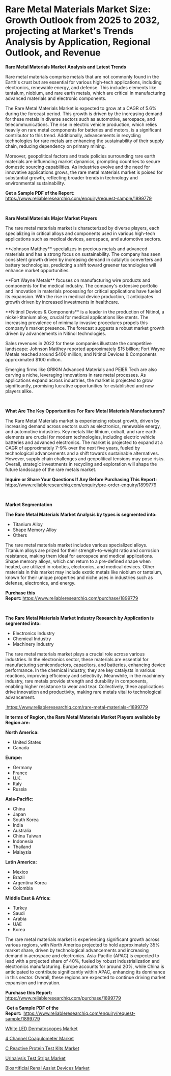 <p><h1>Rare Metal Materials Market Size: Growth Outlook from 2025 to 2032, projecting at Market's Trends Analysis by Application, Regional Outlook, and Revenue</h1></p><p><strong>Rare Metal Materials Market Analysis and Latest Trends</strong></p>
<p><p>Rare metal materials comprise metals that are not commonly found in the Earth's crust but are essential for various high-tech applications, including electronics, renewable energy, and defense. This includes elements like tantalum, niobium, and rare earth metals, which are critical in manufacturing advanced materials and electronic components. </p><p>The Rare Metal Materials Market is expected to grow at a CAGR of 5.6% during the forecast period. This growth is driven by the increasing demand for these metals in diverse sectors such as automotive, aerospace, and telecommunications. The rise in electric vehicle production, which relies heavily on rare metal components for batteries and motors, is a significant contributor to this trend. Additionally, advancements in recycling technologies for rare metals are enhancing the sustainability of their supply chain, reducing dependency on primary mining.</p><p>Moreover, geopolitical factors and trade policies surrounding rare earth materials are influencing market dynamics, prompting countries to secure domestic sourcing capabilities. As industries evolve and the need for innovative applications grows, the rare metal materials market is poised for substantial growth, reflecting broader trends in technology and environmental sustainability.</p></p>
<p><strong>Get a Sample PDF of the Report:&nbsp;</strong> <a href="https://www.reliableresearchiq.com/enquiry/request-sample/1899779?utm_campaign=2243&utm_medium=2&utm_source=Github&utm_content=ia&utm_term=04022025&utm_id=rare-metal-materials">https://www.reliableresearchiq.com/enquiry/request-sample/1899779</a></p>
<p>&nbsp;</p>
<p><strong>Rare Metal Materials Major Market Players</strong></p>
<p><p>The rare metal materials market is characterized by diverse players, each specializing in critical alloys and components used in various high-tech applications such as medical devices, aerospace, and automotive sectors. </p><p>**Johnson Matthey** specializes in precious metals and advanced materials and has a strong focus on sustainability. The company has seen consistent growth driven by increasing demand in catalytic converters and battery technologies, predicting a shift toward greener technologies will enhance market opportunities.</p><p>**Fort Wayne Metals** focuses on manufacturing wire products and components for the medical industry. The company's extensive portfolio and innovation in materials processing for critical applications have fueled its expansion. With the rise in medical device production, it anticipates growth driven by increased investments in healthcare.</p><p>**Nitinol Devices & Components** is a leader in the production of Nitinol, a nickel-titanium alloy, crucial for medical applications like stents. The increasing prevalence of minimally invasive procedures propels this company’s market presence. The forecast suggests a robust market growth driven by advancements in Nitinol technologies.</p><p>Sales revenues in 2022 for these companies illustrate the competitive landscape: Johnson Matthey reported approximately $15 billion; Fort Wayne Metals reached around $400 million; and Nitinol Devices & Components approximated $100 million. </p><p>Emerging firms like GRIKIN Advanced Materials and PEIER Tech are also carving a niche, leveraging innovations in rare metal processes. As applications expand across industries, the market is projected to grow significantly, promising lucrative opportunities for established and new players alike.</p></p>
<p>&nbsp;</p>
<p><strong>What Are The Key Opportunities For Rare Metal Materials Manufacturers?</strong></p>
<p><p>The Rare Metal Materials market is experiencing robust growth, driven by increasing demand across sectors such as electronics, renewable energy, and automotive industries. Key metals like lithium, cobalt, and rare earth elements are crucial for modern technologies, including electric vehicle batteries and advanced electronics. The market is projected to expand at a CAGR of approximately 7-9% over the next five years, fueled by technological advancements and a shift towards sustainable alternatives. However, supply chain challenges and geopolitical tensions may pose risks. Overall, strategic investments in recycling and exploration will shape the future landscape of the rare metals market.</p></p>
<p><strong>Inquire or Share Your Questions If Any Before Purchasing This Report:</strong> <a href="https://www.reliableresearchiq.com/enquiry/pre-order-enquiry/1899779?utm_campaign=2243&utm_medium=2&utm_source=Github&utm_content=ia&utm_term=04022025&utm_id=rare-metal-materials">https://www.reliableresearchiq.com/enquiry/pre-order-enquiry/1899779</a></p>
<p>&nbsp;</p>
<p><strong>Market Segmentation</strong></p>
<p><strong>The Rare Metal Materials Market Analysis by types is segmented into:</strong></p>
<p><ul><li>Titanium Alloy</li><li>Shape Memory Alloy</li><li>Others</li></ul></p>
<p><p>The rare metal materials market includes various specialized alloys. Titanium alloys are prized for their strength-to-weight ratio and corrosion resistance, making them ideal for aerospace and medical applications. Shape memory alloys, which can return to a pre-defined shape when heated, are utilized in robotics, electronics, and medical devices. Other materials in this market may include exotic metals like niobium or tantalum, known for their unique properties and niche uses in industries such as defense, electronics, and energy.</p></p>
<p><strong>Purchase this Report:&nbsp;</strong><a href="https://www.reliableresearchiq.com/purchase/1899779?utm_campaign=2243&utm_medium=2&utm_source=Github&utm_content=ia&utm_term=04022025&utm_id=rare-metal-materials">https://www.reliableresearchiq.com/purchase/1899779</a></p>
<p>&nbsp;</p>
<p><strong>The Rare Metal Materials Market Industry Research by Application is segmented into:</strong></p>
<p><ul><li>Electronics Industry</li><li>Chemical Industry</li><li>Machinery Industry</li></ul></p>
<p><p>The rare metal materials market plays a crucial role across various industries. In the electronics sector, these materials are essential for manufacturing semiconductors, capacitors, and batteries, enhancing device performance. In the chemical industry, they are key catalysts in various reactions, improving efficiency and selectivity. Meanwhile, in the machinery industry, rare metals provide strength and durability in components, enabling higher resistance to wear and tear. Collectively, these applications drive innovation and productivity, making rare metals vital to technological advancement.</p></p>
<p><a href="https://www.reliableresearchiq.com/rare-metal-materials-r1899779?utm_campaign=2243&utm_medium=2&utm_source=Github&utm_content=ia&utm_term=04022025&utm_id=rare-metal-materials">&nbsp;https://www.reliableresearchiq.com/rare-metal-materials-r1899779</a></p>
<p><strong>In terms of Region, the Rare Metal Materials Market Players available by Region are:</strong></p>
<p>
    <p> <strong> North America: </strong>
        <ul>
            <li>United States</li>
            <li>Canada</li>
        </ul>
        </p> 
    <p> <strong> Europe: </strong>
        <ul>
            <li>Germany</li>
            <li>France</li>
            <li>U.K.</li>
            <li>Italy</li>
            <li>Russia</li>
        </ul>
        </p> 
    <p> <strong> Asia-Pacific: </strong>
        <ul>
            <li>China</li>
            <li>Japan</li>
            <li>South Korea</li>
            <li>India</li>
            <li>Australia</li>
            <li>China Taiwan</li>
            <li>Indonesia</li>
            <li>Thailand</li>
            <li>Malaysia</li>
        </ul>
        </p> 
    <p> <strong> Latin America: </strong>
        <ul>
            <li>Mexico</li>
            <li>Brazil</li>
            <li>Argentina Korea</li>
            <li>Colombia</li>
        </ul>
        </p> 
    <p> <strong> Middle East & Africa: </strong>
        <ul>
            <li>Turkey</li>
            <li>Saudi</li>
            <li>Arabia</li>
            <li>UAE</li>
            <li>Korea</li>
        </ul>
    </p>
    </p>
<p><p>The rare metal materials market is experiencing significant growth across various regions, with North America projected to hold approximately 35% market share, driven by technological advancements and increasing demand in aerospace and electronics. Asia-Pacific (APAC) is expected to lead with a projected share of 40%, fueled by robust industrialization and electronics manufacturing. Europe accounts for around 20%, while China is anticipated to contribute significantly within APAC, enhancing its dominance in this sector. Overall, these regions are expected to continue driving market expansion and innovation.</p></p>
<p><strong>Purchase this Report: </strong><a href="https://www.reliableresearchiq.com/purchase/1899779?utm_campaign=2243&utm_medium=2&utm_source=Github&utm_content=ia&utm_term=04022025&utm_id=rare-metal-materials">https://www.reliableresearchiq.com/purchase/1899779</a></p>
<p>&nbsp;<strong>Get a Sample PDF of the Report:&nbsp;&nbsp;</strong><a href="https://www.reliableresearchiq.com/enquiry/request-sample/1899779?utm_campaign=2243&utm_medium=2&utm_source=Github&utm_content=ia&utm_term=04022025&utm_id=rare-metal-materials">https://www.reliableresearchiq.com/enquiry/request-sample/1899779</a></p>
<p><strong></strong></p>
<p><p><a href="https://www.linkedin.com/pulse/white-led-dermatoscopes-market-report-in-depth-analysis-n3jof?utm_campaign=2243&utm_medium=2&utm_source=Github&utm_content=ia&utm_term=04022025&utm_id=rare-metal-materials">White LED Dermatoscopes Market</a></p><p><a href="https://www.linkedin.com/pulse/unveiling-market-trends-global-4-channel-coagulometer-qqxuf?utm_campaign=2243&utm_medium=2&utm_source=Github&utm_content=ia&utm_term=04022025&utm_id=rare-metal-materials">4 Channel Coagulometer Market</a></p><p><a href="https://www.linkedin.com/pulse/technology-functions-growth-c-reactive-protein-test-kits-nobwf?utm_campaign=2243&utm_medium=2&utm_source=Github&utm_content=ia&utm_term=04022025&utm_id=rare-metal-materials">C Reactive Protein Test Kits Market</a></p><p><a href="https://www.linkedin.com/pulse/urinalysis-test-strips-market-evolution-future-outlook-egxaf?utm_campaign=2243&utm_medium=2&utm_source=Github&utm_content=ia&utm_term=04022025&utm_id=rare-metal-materials">Urinalysis Test Strips Market</a></p><p><a href="https://www.linkedin.com/pulse/impact-latest-trends-bioartificial-renal-assist-devices-ylvpc?utm_campaign=2243&utm_medium=2&utm_source=Github&utm_content=ia&utm_term=04022025&utm_id=rare-metal-materials">Bioartificial Renal Assist Devices Market</a></p></p>